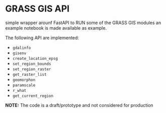 # GRASS GIS API

simple wrapper arounf FastAPI to RUN some of the GRASS GIS modules
an example notebook is made available as example.

The following API are implemented:

* `gdalinfo`
* `gisenv`
* `create_location_epsg`
* `set_region_bounds`
* `set_region_raster`
* `get_raster_list`
* `geomorphon`
* `paramscale`
* `r_what`
* `get_current_region`

**NOTE:** The code is a draft/prototype and not considered for production
